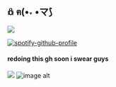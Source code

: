 ## 𖢥 ฅ(•˕ •マ⟆
![](https://komarev.com/ghpvc/?username=robinnphobic&label=PROFILE+VIEWS)

[![spotify-github-profile](https://spotify-github-profile.kittinanx.com/api/view?uid=31e5scacaiimeq4hatydbdsap7bi&cover_image=true&theme=novatorem&show_offline=false&background_color=121212&interchange=false&bar_color=ffffff&bar_color_cover=false)](https://spotify-github-profile.kittinanx.com/api/view?uid=31e5scacaiimeq4hatydbdsap7bi&redirect=true)

#### redoing this gh soon i swear guys 
![](https://files.catbox.moe/fu6ckl.avif)
![image alt](https://files.catbox.moe/mmfhx6.png)
